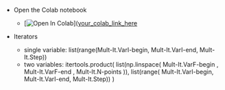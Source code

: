 * Open the Colab notebook
   * [![Open In Colab](https://colab.research.google.com/assets/colab-badge.svg)]([your_colab_link_here](https://colab.research.google.com/drive/1ya9pwN7OXd_CaeIFAYofjYyKTqFQtRn-#scrollTo=bEidvJYhExHM&uniqifier=1)
 
* Iterators
   * single variable: list(range(Mult-It.VarI-begin, Mult-It.VarI-end, Mult-It.Step))
   * two variables: itertools.product( list(np.linspace( Mult-It.VarF-begin , Mult-It.VarF-end , Mult-It.N-points )), list(range( Mult-It.VarI-begin, Mult-It.VarI-end, Mult-It.Step)) ) 
